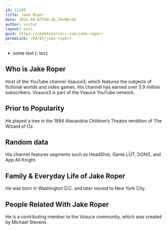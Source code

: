 ```yaml
---
id: 11185
title: Jake Roper
date: 2021-04-07T09:26:39+00:00
author: victor
layout: post
guid: https://ukdataservers.com/jake-roper/
permalink: /04/07/jake-roper/
---
```


* some text
{: toc}


## Who is Jake Roper



Host of the YouTube channel Vsauce3, which features the subjects of fictional worlds and video games. His channel has earned over 3.9 million subscribers. Vsauce3 is part of the Vsauce YouTube network. 

                
                
                
## Prior to Popularity



He played a tree in the 1994 Alexandria Children&#8217;s Theatre rendition of The Wizard of Oz.

                
                
                
## Random data



His channel features segments such as HeadShot, Game LÜT, DONG, and App All Knight.

                
                
                
## Family & Everyday Life of Jake Roper



He was born in Washington D.C. and later moved to New York City.

                
                
                
## People Related With Jake Roper



He is a contributing member to the Vsauce community, which was created by Michael Stevens.

                
              
            
          
          
          